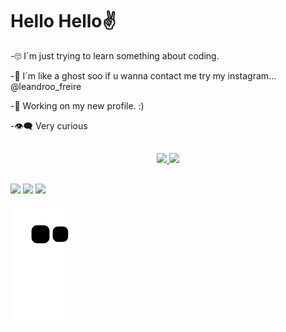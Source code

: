 # Hello Hello✌
  
-🙄 I´m just trying to learn something about coding.

-👻 I´m like a ghost soo if u wanna contact me try my instagram... @leandroo_freire

-🚧 Working on my new profile. :)

-👁‍🗨 Very curious

##

<div align="center">
  <a href="https://github.com/LosVanos">
  <img height="140em" src="https://github-readme-stats.vercel.app/api?username=LosVanos&show_icons=true&theme=react&include_all_commits=true&count_private=true"/>
  <img height="140em" src="https://github-readme-stats.vercel.app/api/top-langs/?username=LosVanos&layout=compact&langs_count=7&theme=radical"/>
</div>

##
  
<div> 
  <a href="https://instagram.com/leandroo_freire" target="_blank"><img src="https://img.shields.io/badge/-Instagram-%23E4405F?style=for-the-badge&logo=instagram&logoColor=white" target="_blank"></a>
 	<a href="https://www.twitch.tv/fre1r3e" target="_blank"><img src="https://img.shields.io/badge/Twitch-9146FF?style=for-the-badge&logo=twitch&logoColor=white" target="_blank"></a>
 <a href="https://discord.gg/2cMbZEsy" target="_blank"><img src="https://img.shields.io/badge/Discord-7289DA?style=for-the-badge&logo=discord&logoColor=white" target="_blank">
 
  ![Snake animation](https://github.com/rafaballerini/rafaballerini/blob/output/github-contribution-grid-snake.svg)
 
</div>
